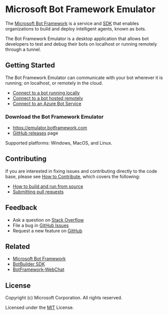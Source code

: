# Microsoft Bot Framework Emulator

The [Microsoft Bot Framework](https://botframework.com) is a service and [SDK](https://github.com/Microsoft/BotBuilder) that enables organizations to build and deploy intelligent agents, known as bots.

The Bot Framework Emulator is a desktop application that allows bot developers to test and debug their bots on localhost or running remotely through a tunnel.

## Getting Started

The Bot Framework Emulator can communicate with your bot wherever it is running; on localhost, or remotely in the cloud.
* [Connect to a bot running locally](https://github.com/Microsoft/BotFramework-Emulator/wiki/Getting-Started#connect-to-a-bot-running-on-localhost)
* [Connect to a bot hosted remotely](https://github.com/Microsoft/BotFramework-Emulator/wiki/Getting-Started#connect-to-a-bot-hosted-remotely)
* [Connect to an Azure Bot Service](https://github.com/Microsoft/BotFramework-Emulator/wiki/Getting-Started#connect-to-an-azure-bot-service)

### Download the Bot Framework Emulator
* <https://emulator.botframework.com>
* [GitHub releases](https://github.com/Microsoft/BotFramework-Emulator/releases) page

Supported platforms: Windows, MacOS, and Linux.

## Contributing

If you are interested in fixing issues and contributing directly to the code base, please see [How to Contribute](https://github.com/Microsoft/BotFramework-Emulator/wiki/How-to-Contribute), which covers the following:
* [How to build and run from source](https://github.com/Microsoft/BotFramework-Emulator/wiki/How-to-Contribute#clone-and-build)
* [Submitting pull requests](https://github.com/Microsoft/BotFramework-Emulator/wiki/How-to-Contribute#pull-requests)

## Feedback

* Ask a question on [Stack Overflow](https://stackoverflow.com/questions/tagged/botframework)
* File a bug in [GitHub Issues](https://github.com/Microsoft/BotFramework-Emulator/wiki/Submitting-Bugs-&-Suggestions)
* Request a new feature on [GitHub](https://github.com/Microsoft/BotFramework-Emulator/wiki/Submitting-Bugs-&-Suggestions)

## Related

* [Microsoft Bot Framework](https://botframework.com)
* [BotBuilder SDK](https://github.com/Microsoft/BotBuilder)
* [BotFramework-WebChat](https://github.com/Microsoft/BotFramework-WebChat)

## License

Copyright (c) Microsoft Corporation. All rights reserved.

Licensed under the [MIT](LICENSE.txt) License.
